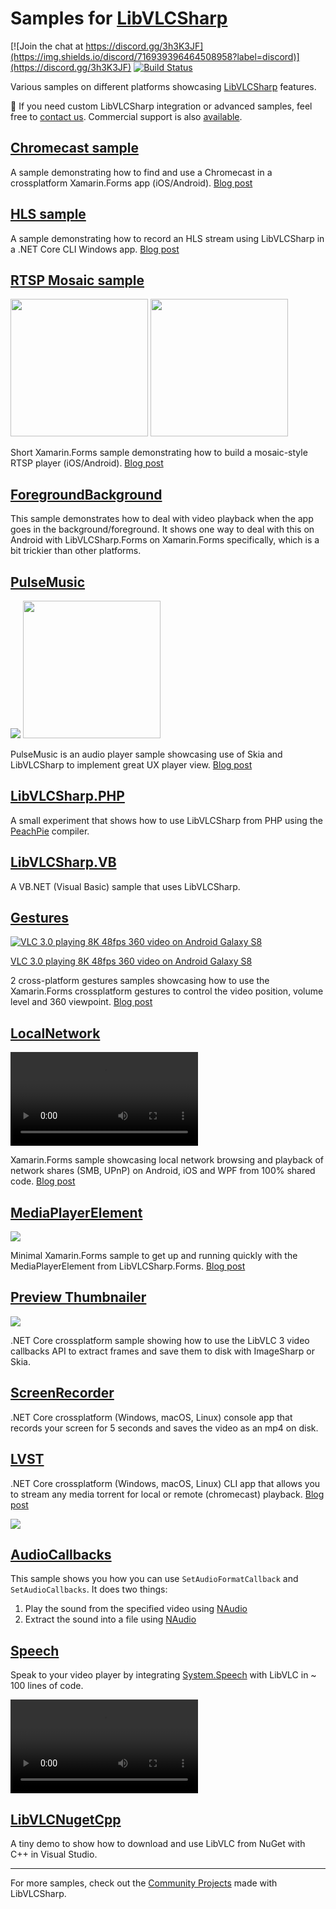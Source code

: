 # Samples for [LibVLCSharp](https://code.videolan.org/videolan/LibVLCSharp)

[![Join the chat at https://discord.gg/3h3K3JF](https://img.shields.io/discord/716939396464508958?label=discord)](https://discord.gg/3h3K3JF)
[![Build Status](https://videolan.visualstudio.com/libvlcsharp-samples/_apis/build/status/mfkl.libvlcsharp-samples?branchName=master)](https://videolan.visualstudio.com/libvlcsharp-samples/_build/latest?definitionId=45&branchName=master)

Various samples on different platforms showcasing [LibVLCSharp](https://code.videolan.org/videolan/LibVLCSharp) features. 

:wave: If you need custom LibVLCSharp integration or advanced samples, feel free to [contact us](mailto:dotnet@videolabs.io). Commercial support is also [available](https://videolabs.io/#contact).

## [Chromecast sample](https://code.videolan.org/mfkl/libvlcsharp-samples/tree/master/Chromecast)

A sample demonstrating how to find and use a Chromecast in a crossplatform Xamarin.Forms app (iOS/Android). [Blog post](https://mfkl.github.io/chromecast/2018/10/21/High-performance-cross-platform-streaming-with-libvlc-and-Chromecast-on-.NET.html)

## [HLS sample](https://code.videolan.org/mfkl/libvlcsharp-samples/tree/master/RecordHLS)

A sample demonstrating how to record an HLS stream using LibVLCSharp in a .NET Core CLI Windows app. [Blog post](https://mfkl.github.io/hls/2018/10/10/How-to-record-HLS-stream-with-LibVLCSharp-and-.NET-Core.html)

## [RTSP Mosaic sample](https://code.videolan.org/mfkl/libvlcsharp-samples/tree/master/VideoMosaic)

<img src="https://mfkl.github.io/assets/mosaic-ios.png" Width="220" /> <img src="https://mfkl.github.io/assets/mosaic-android.png" Width="220" />

Short Xamarin.Forms sample demonstrating how to build a mosaic-style RTSP player (iOS/Android). [Blog post](https://mfkl.github.io/libvlc/rtsp/xamarin/forms/2018/12/05/crossplatform-RTSP-mosaic-views-with-libvlcsharp.html)

## [ForegroundBackground](https://code.videolan.org/mfkl/libvlcsharp-samples/tree/master/ForegroundBackground)

This sample demonstrates how to deal with video playback when the app goes in the background/foreground.
It shows one way to deal with this on Android with LibVLCSharp.Forms on Xamarin.Forms specifically, which is a bit trickier than other platforms.

## [PulseMusic](https://code.videolan.org/mfkl/libvlcsharp-samples/tree/master/PulseMusic)

<img src="https://mfkl.github.io/assets/pulse-music-concept.gif"/> <img src="https://mfkl.github.io/assets/pulse-music-playback.gif" Width="220" />

PulseMusic is an audio player sample showcasing use of Skia and LibVLCSharp to implement great UX player view. [Blog post](https://mfkl.github.io/libvlc/skia/xamarin/forms/ux/2018/12/31/PulseMusic-music-player-design.html)

## [LibVLCSharp.PHP](https://code.videolan.org/mfkl/libvlcsharp-samples/tree/master/LibVLCSharp.PHP)

A small experiment that shows how to use LibVLCSharp from PHP using the [PeachPie](https://www.peachpie.io/) compiler.

## [LibVLCSharp.VB](https://code.videolan.org/mfkl/libvlcsharp-samples/tree/master/LibVLCSharp.VB)

A VB.NET (Visual Basic) sample that uses LibVLCSharp.

## [Gestures](https://code.videolan.org/mfkl/libvlcsharp-samples/tree/master/Gestures/Gestures)

[![VLC 3.0 playing 8K 48fps 360 video on Android Galaxy S8](https://i.imgur.com/0B34Hjj.png)](https://player.vimeo.com/video/254723180 "VLC 3.0 playing 8K 48fps 360 video on Android Galaxy S8")

[VLC 3.0 playing 8K 48fps 360 video on Android Galaxy S8](https://player.vimeo.com/video/254723180)

2 cross-platform gestures samples showcasing how to use the Xamarin.Forms crossplatform gestures to control the video position, volume level and 360 viewpoint. [Blog post](https://mfkl.github.io/libvlc/360/xamarin/forms/ux/2019/02/12/Fun-with-crossplatform-gestures-and-360-videos.html)

## [LocalNetwork](https://code.videolan.org/mfkl/libvlcsharp-samples/tree/master/LocalNetwork)

![](localnetwork-record.mp4)

Xamarin.Forms sample showcasing local network browsing and playback of network shares (SMB, UPnP) on Android, iOS and WPF from 100% shared code. [Blog post](https://mfkl.github.io/libvlc/crossplatform/xamarin/forms/2019/07/02/Crossplatform-local-network-browsing-and-media-playback.html)

## [MediaPlayerElement](https://code.videolan.org/mfkl/libvlcsharp-samples/tree/master/MediaElement)

<img src="https://mfkl.github.io/assets/media-element-iphone.png"/>

Minimal Xamarin.Forms sample to get up and running quickly with the MediaPlayerElement from LibVLCSharp.Forms. [Blog post](https://mfkl.github.io/libvlc/crossplatform/xamarin/forms/2019/08/13/MediaPlayerElement-Plug-and-play-LibVLCSharp-UI-video-control.html)

## [Preview Thumbnailer](https://code.videolan.org/mfkl/libvlcsharp-samples/tree/master/PreviewThumbnailExtractor)

<img src="https://pbs.twimg.com/media/EMtC5TVUcAA2VMD?format=jpg&name=medium"/>

.NET Core crossplatform sample showing how to use the LibVLC 3 video callbacks API to extract frames and save them to disk with ImageSharp or Skia.

## [ScreenRecorder](https://code.videolan.org/mfkl/libvlcsharp-samples/tree/master/ScreenRecorder)

.NET Core crossplatform (Windows, macOS, Linux) console app that records your screen for 5 seconds and saves the video as an mp4 on disk.

## [LVST](https://github.com/mfkl/lvst)

.NET Core crossplatform (Windows, macOS, Linux) CLI app that allows you to stream any media torrent for local or remote (chromecast) playback. [Blog post](https://mfkl.github.io/libvlc/2020/03/23/Torrents-and-multimedia-streaming.html)

<img src="https://raw.githubusercontent.com/mfkl/lvst/master/lvst.gif"/>

## [AudioCallbacks](https://code.videolan.org/mfkl/libvlcsharp-samples/tree/master/AudioCallbacks)

This sample shows you how you can use `SetAudioFormatCallback` and `SetAudioCallbacks`. It does two things:

1. Play the sound from the specified video using [NAudio](https://github.com/naudio/NAudio)
2. Extract the sound into a file using [NAudio](https://github.com/naudio/NAudio)

## [Speech](https://code.videolan.org/mfkl/libvlcsharp-samples/tree/master/Speech)

Speak to your video player by integrating [System.Speech](https://docs.microsoft.com/en-us/dotnet/api/system.speech.recognition) with LibVLC in ~ 100 lines of code.

![](libvlc-speech.mp4)

## [LibVLCNugetCpp](https://github.com/mfkl/LibVLCNugetCpp)

A tiny demo to show how to download and use LibVLC from NuGet with C++ in Visual Studio.

---

For more samples, check out the [Community Projects](https://code.videolan.org/videolan/LibVLCSharp/-/blob/3.x/docs/made_with_libvlcsharp.md) made with LibVLCSharp.
